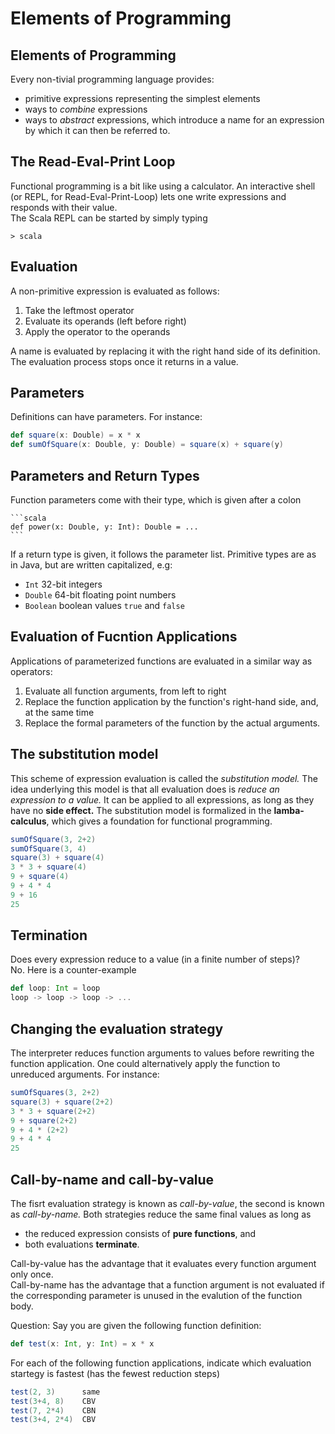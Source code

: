 # Elements of Programming

## Elements of Programming
Every non-tivial programming language provides:

* primitive expressions representing the simplest elements
* ways to *combine* expressions
* ways to *abstract* expressions, which introduce a name for an expression by which it can then be referred to.

## The Read-Eval-Print Loop
Functional programming is a bit like using a calculator. An interactive shell (or REPL, for Read-Eval-Print-Loop) lets one write expressions and responds with their value.  
The Scala REPL can be started by simply typing

`> scala`

## Evaluation
A non-primitive expression is evaluated as follows:

1. Take the leftmost operator
2. Evaluate its operands (left before right)
3. Apply the operator to the operands

A name is evaluated by replacing it with the right hand side of its definition. The evaluation process stops once it returns in a value.

## Parameters 
Definitions can have parameters. For instance:

```scala
def square(x: Double) = x * x
def sumOfSquare(x: Double, y: Double) = square(x) + square(y)
```

## Parameters and Return Types
Function parameters come with their type, which is given after a colon 

	```scala
	def power(x: Double, y: Int): Double = ...
	```
	
If a return type is given, it follows the parameter list. Primitive types are as in Java, but are written capitalized, e.g:

* `Int` 32-bit integers
* `Double` 64-bit floating point numbers
* `Boolean` boolean values `true` and `false`

## Evaluation of Fucntion Applications
Applications of parameterized functions are evaluated in a similar way as operators:

1. Evaluate all function arguments, from left to right
2. Replace the function application by the function's right-hand side, and, at the same time
3. Replace the formal parameters of the function by the actual arguments.

## The substitution model
This scheme of expression evaluation is called the *substitution model.* The idea underlying this model is that all evaluation does is *reduce an expression to a value.* It can be applied to all expressions, as long as they have no **side effect.** The substitution model is formalized in the **lamba-calculus**, which gives a foundation for functional programming.

```scala
sumOfSquare(3, 2+2)
sumOfSquare(3, 4)
square(3) + square(4)
3 * 3 + square(4)
9 + square(4)
9 + 4 * 4 
9 + 16
25
```

## Termination
Does every expression reduce to a value (in a finite number of steps)?  
No. Here is a counter-example

```scala
def loop: Int = loop
loop -> loop -> loop -> ...
```

## Changing the evaluation strategy
The interpreter reduces function arguments to values before rewriting the function application. One could alternatively apply the function to unreduced arguments. For instance:

```scala
sumOfSquares(3, 2+2)
square(3) + square(2+2)
3 * 3 + square(2+2)
9 + square(2+2)
9 + 4 * (2+2)
9 + 4 * 4
25
```

## Call-by-name and call-by-value
The fisrt evaluation strategy is known as *call-by-value*, the second is known as *call-by-name.* Both strategies reduce the same final values as long as

* the reduced expression consists of **pure functions**, and 
* both evaluations **terminate**.

Call-by-value has the advantage that it evaluates every function argument only once.  
Call-by-name has the advantage that a function argument is not evaluated if the corresponding parameter is unused in the evalution of the function body.

Question: Say you are given the following function definition:

```scala
def test(x: Int, y: Int) = x * x
```
For each of the following function applications, indicate which evaluation startegy is fastest (has the fewest reduction steps)

```scala
test(2, 3)      same
test(3+4, 8)    CBV
test(7, 2*4)    CBN
test(3+4, 2*4)  CBV
```
